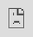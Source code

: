 ```yaml
---
layout: post
title: "곧 개봉될 영화 '더블 패티'는 레드벨벳의 아이린과 신승호의 캐릭터에 대한 더 자세한 내용을 공개한다."
author: "undefined"
thumbnail: "https://www.allkpop.com/upload/2021/01/content/260646/thumb/1611661569-20210126-ireneshimseungho.jpg"
tags: 
---
```



![image](https://www.allkpop.com/upload/2021/01/content/260646/1611661569-20210126-ireneshimseungho.jpg)

`더블 패티`는 이번 영화에서 레드벨벳의 아이린과 신승호의 캐릭터에 대한 자세한 내용을 공개했다.

꿈을 쫓는 두 젊은이의 이야기를 담은 성년영화는 아이린의 영화 데뷔를 기념하며, 앞서 그녀는 햄버거 가게에서 아르바이트를 하며 일하는 앵커우먼 지망생 이현지 역을 맡은 것으로 밝혀졌다. 신승호는 레슬링계의 상승세를 목표로 하고 있는 강우람 역을 맡을 예정이다.

이현지는 해가 뜨면 아이를 봐주고 밤에는 햄버거집에서 일하면서 하루를 최대한 활용한다. 피곤한 일정에도 불구하고, 그녀는 공부에 게을리 하지 않고 꿈을 포기하지 않습니다. 쉬는 동안, 그녀는 신문을 꼭 읽고 BBQ 레스토랑에서 혼자 밥을 먹습니다. 한편, 강우람은 더블 패티 버거를 주문하기 위해 매일 밤 그녀의 버거 레스토랑에 온다.

강우람은 이전에 최고의 레슬링 선수였지만, 현재 선수 생활에서 슬럼프에 직면해 있다. 신승호는 용인대에서 선수들과 함께 잠자고 먹고 훈련하는 등 역할로 영화 촬영 전 2개월간의 훈련을 받은 것으로 전해졌다.

`더블 패티`는 2월 17일에 개봉된다.


<div class="video_wrapper" style="padding-top: 56.25%;">
    <iframe width="100%" height="100%" src="https://www.youtube.com/embed/3p_mXUSok3o" frameborder="0" allow="accelerometer; autoplay; clipboard-write; encrypted-media; gyroscope; picture-in-picture" allowfullscreen="" style="position: absolute; top: 0px; left: 0px; width: 100%; height: 100%;"></iframe>
</div>
